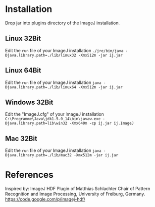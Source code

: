 # Installation

Drop jar into plugins directory of the ImageJ installation.

## Linux 32Bit
Edit the `run` file of your ImageJ installation
`./jre/bin/java -Djava.library.path=./lib/linux32 -Xmx512m -jar ij.jar`

## Linux 64Bit
Edit the `run` file of your ImageJ installation
`java -Djava.library.path=./lib/linux64 -Xmx512m -jar ij.jar`

## Windows 32Bit
Edit the "ImageJ.cfg" of your ImageJ installation
`C:\Programme\Java\jdk1.5.0_14\bin\javaw.exe -Djava.library.path=lib\win32 -Xmx640m -cp ij.jar ij.ImageJ`

## Mac 32Bit
Edit the `run` file of your ImageJ installation
`java -Djava.library.path=./lib/mac32 -Xmx512m -jar ij.jar`

# References 
Inspired by: ImageJ HDF Plugin of Matthias Schlachter Chair of Pattern Recognition and Image Processing, University of Freiburg, Germany.
https://code.google.com/p/imagej-hdf/
